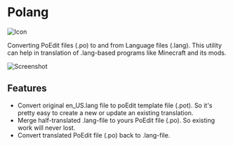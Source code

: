 # Polang 

![Icon](http://www.cherubicsoft.com/_media/projects/polang/polang.png)

Converting PoEdit files (.po) to and from Language files (.lang). This utility can help in translation of .lang-based programs like Minecraft and its mods.


![Screenshot](http://www.cherubicsoft.com/_media/projects/polang/polang-main.png)

## Features

 * Convert original en_US.lang file to poEdit template file (.pot). So it's pretty easy to create a new or update an existing translation.
 * Merge half-translated .lang-file to yours PoEdit file (.po). So existing work will never lost.
 * Convert translated PoEdit file (.po) back to .lang-file.
